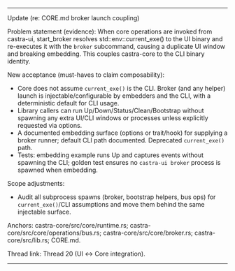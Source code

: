
---
Update (re: CORE.md broker launch coupling)

Problem statement (evidence): When core operations are invoked from castra-ui, start_broker resolves std::env::current_exe() to the UI binary and re-executes it with the `broker` subcommand, causing a duplicate UI window and breaking embedding. This couples castra-core to the CLI binary identity.

New acceptance (must-haves to claim composability):
- Core does not assume `current_exe()` is the CLI. Broker (and any helper) launch is injectable/configurable by embedders and the CLI, with a deterministic default for CLI usage.
- Library callers can run Up/Down/Status/Clean/Bootstrap without spawning any extra UI/CLI windows or processes unless explicitly requested via options.
- A documented embedding surface (options or trait/hook) for supplying a broker runner; default CLI path documented. Deprecated `current_exe()` path.
- Tests: embedding example runs Up and captures events without spawning the CLI; golden test ensures no `castra-ui broker` process is spawned when embedding.

Scope adjustments:
- Audit all subprocess spawns (broker, bootstrap helpers, bus ops) for `current_exe()`/CLI assumptions and move them behind the same injectable surface.

Anchors: castra-core/src/core/runtime.rs; castra-core/src/core/operations/bus.rs; castra-core/src/core/broker.rs; castra-core/src/lib.rs; CORE.md.

Thread link: Thread 20 (UI ↔ Core integration).

---

